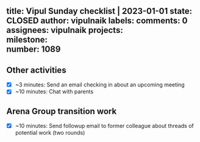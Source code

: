 title:	Vipul Sunday checklist | 2023-01-01
state:	CLOSED
author:	vipulnaik
labels:	
comments:	0
assignees:	vipulnaik
projects:	
milestone:	
number:	1089
--
## Other activities

- [x] ~3 minutes: Send an email checking in about an upcoming meeting
- [x] ~10 minutes: Chat with parents 

## Arena Group transition work

- [x] ~10 minutes: Send followup email to former colleague about threads of potential work (two rounds)
